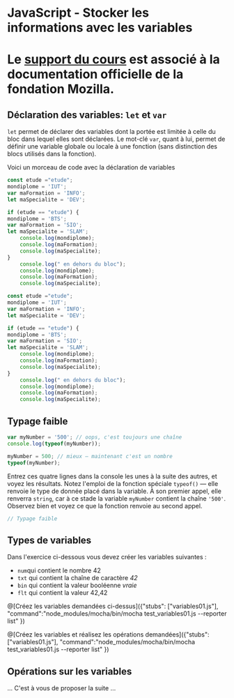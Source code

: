 # JavaScript - Stocker les informations avec les variables

# Le [support du cours](https://developer.mozilla.org/fr/docs/Learn/JavaScript/First_steps/Variables) est associé à la documentation officielle de la fondation Mozilla.  



## Déclaration des variables:   `let` et `var`

`let` permet de déclarer des variables dont la portée est limitée à celle du bloc dans lequel elles sont déclarées. 
Le mot-clé `var`, quant à lui, permet de définir une variable globale ou locale à une fonction (sans distinction des blocs utilisés dans la fonction).

Voici un morceau de code avec la déclaration de variables

```javascript 
const etude ="etude";
mondiplome = 'IUT';
var maFormation = 'INFO';
let maSpecialite = 'DEV';

if (etude == "etude") {
mondiplome = 'BTS';
var maFormation = 'SIO';
let maSpecialite = 'SLAM';
    console.log(mondiplome);
    console.log(maFormation);
    console.log(maSpecialite);
}
    console.log(" en dehors du bloc");
    console.log(mondiplome);
    console.log(maFormation);
    console.log(maSpecialite);
```



```javascript runnable
const etude ="etude";
mondiplome = 'IUT';
var maFormation = 'INFO';
let maSpecialite = 'DEV';

if (etude == "etude") {
mondiplome = 'BTS';
var maFormation = 'SIO';
let maSpecialite = 'SLAM';
    console.log(mondiplome);
    console.log(maFormation);
    console.log(maSpecialite);
}
    console.log(" en dehors du bloc");
    console.log(mondiplome);
    console.log(maFormation);
    console.log(maSpecialite);

```

## Typage faible
```javascript
var myNumber = '500'; // oops, c'est toujours une chaîne
console.log(typeof(myNumber));
```
```javascript
myNumber = 500; // mieux — maintenant c'est un nombre
typeof(myNumber);
```
Entrez ces quatre lignes dans la console les unes à la suite des autres, et voyez les résultats. Notez l'emploi de la fonction spéciale `typeof()` — elle renvoie le type de donnée placé dans la variable. À son premier appel, elle renverra `string`, car à ce stade la variable `myNumber` contient la chaîne `'500'`. Observez bien et voyez ce que la fonction renvoie au second appel.

```javascript runnable
// Typage faible
```

## Types de variables

Dans l'exercice ci-dessous vous devez créer les variables suivantes : 
- `num`qui contient le nombre 42 
- `txt` qui contient la chaîne de caractère *42*  
- `bin` qui contient la valeur booléenne *vraie*  
- `flt` qui contient la valeur 42,42  

@[Créez les variables demandées ci-dessus]({"stubs": ["variables01.js"], "command":"node_modules/mocha/bin/mocha test_variables01.js --reporter list" })

@[Créez les variables et réalisez les opérations demandées]({"stubs": ["variables01.js"], "command":"node_modules/mocha/bin/mocha test_variables01.js --reporter list" })
## Opérations sur les variables

...
C'est à vous de proposer la suite ...

